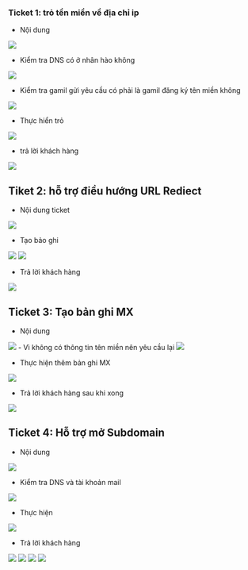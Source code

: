 ### Ticket 1: trỏ tền miền về địa chỉ ip
- Nội dung 
<img src="img/302 (4).png">

- Kiểm tra DNS có ở nhân hào không 

<img src="img/302 (1).png">


- Kiểm tra gamil gửi yêu cầu có phải là gamil đăng ký tên miền không 

<img src="img/302 (2).png">

- Thực hiển trỏ 


<img src="img/302 (3).png">

- trả lời khách hàng 

<img src="img/302 (5).png">


## Tiket 2: hỗ trợ điều hướng URL Rediect
- Nội dung ticket

<img src="img/302 (5).png">

- Tạo bảo ghi

<img src="img/302 (6).png">

<img src="img/302 (7).png">

- Trả lời khách hàng 

<img src="img/302 (8).png">

## Ticket 3: Tạo bản ghi MX
- Nội dung 

<img src="img/302 (10).png">
- Vì không có thông tin tên miền nên yêu cầu lại

<img src="img/302 (11).png">

- Thực hiện thêm bản ghi MX 

<img src="img/302 (12).png">

- Trả lời khách hàng sau khi xong 

<img src="img/302 (13).png">

## Ticket 4: Hỗ trợ mở Subdomain
- Nội dung 

<img src="img/302 (15).png">

- Kiểm tra DNS và tài khoản mail

<img src="img/302 (16).png">

- Thực hiện 

<img src="img/302 (18).png">

- Trả lời khách hàng 


<img src="img/302 (17).png">
<img src="img/302 (18).png">
<img src="img/302 (19).png">
<img src="img/302 (20).png">